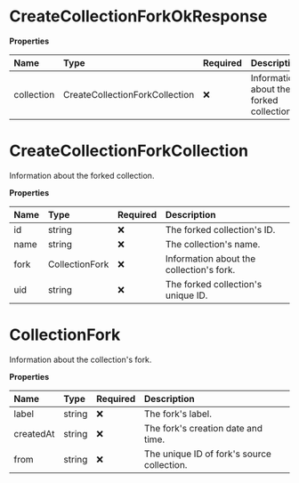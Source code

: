 # CreateCollectionForkOkResponse

**Properties**

| Name       | Type                           | Required | Description                              |
| :--------- | :----------------------------- | :------- | :--------------------------------------- |
| collection | CreateCollectionForkCollection | ❌       | Information about the forked collection. |

# CreateCollectionForkCollection

Information about the forked collection.

**Properties**

| Name | Type           | Required | Description                              |
| :--- | :------------- | :------- | :--------------------------------------- |
| id   | string         | ❌       | The forked collection's ID.              |
| name | string         | ❌       | The collection's name.                   |
| fork | CollectionFork | ❌       | Information about the collection's fork. |
| uid  | string         | ❌       | The forked collection's unique ID.       |

# CollectionFork

Information about the collection's fork.

**Properties**

| Name      | Type   | Required | Description                                |
| :-------- | :----- | :------- | :----------------------------------------- |
| label     | string | ❌       | The fork's label.                          |
| createdAt | string | ❌       | The fork's creation date and time.         |
| from      | string | ❌       | The unique ID of fork's source collection. |

<!-- This file was generated by liblab | https://liblab.com/ -->
